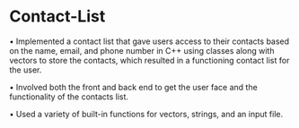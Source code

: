 # Contact-List
• Implemented a contact list that gave users access to their contacts based on the name, email, and phone number in C++ using classes along with vectors to store the contacts, which resulted in a functioning contact list for the user.

• Involved both the front and back end to get the user face and the functionality of the contacts list.

• Used a variety of built-in functions for vectors, strings, and an input file.
